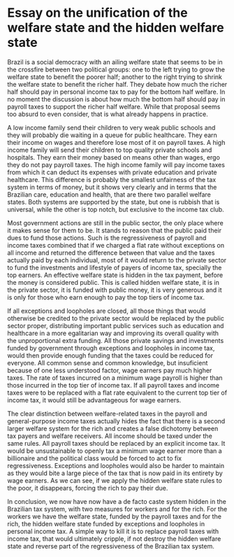 # Essay on the unification of the welfare state and the hidden welfare state

Brazil is a social democracy with an ailing welfare state that seems to be in the crossfire between two political groups: one to the left trying to grow the welfare state to benefit the poorer half; another to the right trying to shrink the welfare state to benefit the richer half. They debate how much the richer half should pay in personal income tax to pay for the bottom half welfare. In no moment the discussion is about how much the bottom half should pay in payroll taxes to support the richer half welfare. While that proposal seems too absurd to even consider, that is what already happens in practice.

A low income family send their children to very weak public schools and they will probably die waiting in a queue for public healthcare. They earn their income on wages and therefore lose most of it on payroll taxes. A high income family will send their children to top quality private schools and hospitals. They earn their money based on means other than wages, ergo they do not pay payroll taxes. The high income family will pay income taxes from which it can deduct its expenses with private education and private healthcare. This difference is probably the smallest unfairness of the tax system in terms of money, but it shows very clearly and in terms that the Brazilian care, education and health, that are there two parallel welfare states. Both systems are supported by the state, but one is rubbish that is universal, while the other is top notch, but exclusive to the income tax club.

Most government actions are still in the public sector, the only place where it makes sense for them to be. It stands to reason that the public paid their dues to fund those actions. Such is the regressiveness of payroll and income taxes combined that if we charged a flat rate without exceptions on all income and returned the difference between that value and the taxes actually paid by each individual, most of it would return to the private sector to fund the investments and lifestyle of payers of income tax, specially the top earners. An effective welfare state is hidden in the tax payment, before the money is considered public. This is called hidden welfare state, it is in the private sector, it is funded with public money, it is very generous and it is only for those who earn enough to pay the top tiers of income tax.

If all exceptions and loopholes are closed, all those things that would otherwise be credited to the private sector would be replaced by the public sector proper, distributing important public services such as education and healthcare in a more egalitarian way and improving its overall quality with the unproportional extra funding. All those private savings and investments funded by government through exceptions and loopholes in income tax, would then provide enough funding that the taxes could be reduced for everyone. All common sense and common knowledge, but insuficient because of one less understood factor, wage earners pay much higher taxes. The rate of taxes incurred on a minimum wage payroll is higher than those incurred in the top tier of income tax. If all payroll taxes and income taxes were to be replaced with a flat rate equivalent to the current top tier of income tax, it would still be advantageous for wage earners.

The clear distinction between welfare-related taxes in the payroll and general-purpose income taxes actually hides the fact that there is a second larger welfare system for the rich and creates a false dichotomy between tax payers and welfare receivers. All income should be taxed under the same rules. All payroll taxes should be replaced by an explicit income tax. It would be unsustainable to openly tax a minimum wage earner more than a billionaire and the political class would be forced to act to fix regressiveness. Exceptions and loopholes would also be harder to maintain as they would bite a large piece of the tax that is now paid in its entirety by wage earners. As we can see, if we apply the hidden welfare state rules to the poor, it disappears, forcing the rich to pay their due.

In conclusion, we now have now have a de facto caste system hidden in the Brazilian tax system, with two measures for workers and for the rich. For the workers we have the welfare state, funded by the payroll taxes and for the rich, the hidden welfare state funded by exceptions and loopholes in personal income tax. A simple way to kill it is to replace payroll taxes with income tax, that would ultimately cripple, if not destroy the hidden welfare state and reverse part of the regressiveness of the Brazilian tax system.
